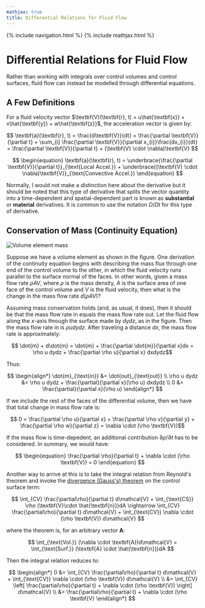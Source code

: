 ```yaml
---
mathjax: true
title: Differential Relations for Fluid Flow
---
```

{% include navigation.html %}
{% include mathjax.html %}

# Differential Relations for Fluid Flow

Rather than working with integrals over control volumes and control surfaces, fluid flow can instead be modelled through differential equations.

## A Few Definitions

For a fluid velocity vector $\textbf{V}(\textbf{r}, t) = u\hat{\textbf{x}} + v\hat{\textbf{y}} + w\hat{\textbf{z}}$, the acceleration vector is given by:

$$ \textbf{a}(\textbf{r}, t) = \frac{d\textbf{V}}{dt} = \frac{\partial \textbf{V}}{\partial t} + \sum_{i} \frac{\partial \textbf{V}}{\partial x_{i}}\frac{dx_{i}}{dt} =  \frac{\partial \textbf{V}}{\partial t} + (\textbf{V} \cdot \nabla)\textbf{V} $$

$$ \begin{equation} \textbf{a}(\textbf{r}, t) =  \underbrace{\frac{\partial \textbf{V}}{\partial t}}_{\text{Local Accel.}} + \underbrace{(\textbf{V} \cdot \nabla)\textbf{V}}_{\text{Convective Accel.}}  \end{equation} $$

Normally, I would not make a distinction here about the derivative but it should be noted that this type of derivative that splits the vector quantity into a time-dependent and spatial-dependent part is known as **substantial** or **material** derivatives. It is common to use the notation $D/Dt$ for this type of derivative.

## Conservation of Mass (Continuity Equation)

![Volume element mass](https://rprador.github.io/rprador/fluid-mech/figures/volume-element-mass.PNG)

Suppose we have a volume element as shown in the figure. One derivation of the continuity equation begins with describing the mass flux through one end of the control volume to the other, in which the fluid velocity runs parallel to the surface normal of the faces. In other words, given a mass flow rate $\rho A V$, where $\rho$ is the mass density, $A$ is the surface area of one face of the control volume and $V$ is the fluid velocity, then what is the change in the mass flow rate $d(\rho A V)$?

Assuming mass conservation holds (and, as usual, it does), then it should be that the mass flow rate in equals the mass flow rate out. Let the fluid flow along the $x$-axis through the surface made by $dydz$, as in the figure. Then the mass flow rate in is $\rho u dydz$. After traveling a distance $dx$, the mass flow rate is approximately:

$$ \dot{m} + d\dot{m} = \dot{m} + \frac{\partial \dot{m}}{\partial x}dx = \rho u dydz + \frac{\partial \rho u}{\partial x} dxdydz$$

Thus:

$$ \begin{align*} \dot{m}_{\text{in}} &= \dot{out}_{\text{out}} \\
\rho u dydz &= \rho u dydz + \frac{\partial}{\partial x}(\rho u) dxdydz \\
0 &= \frac{\partial}{\partial x}(\rho u) \end{align*} $$

If we include the rest of the faces of the differential volume, then we have that total change in mass flow rate is:

$$ 0 = \frac{\partial \rho u}{\partial x} + \frac{\partial \rho v}{\partial y} + \frac{\partial \rho w}{\partial z} = \nabla \cdot (\rho \textbf{V})$$

If the mass flow is time-depedent, an additional contribution $\partial\rho/\partial t$ has to be considered. In summary, we would have:

$$ \begin{equation} \frac{\partial \rho}{\partial t} + \nabla \cdot (\rho \textbf{V}) = 0 \end{equation} $$

Another way to arrive at this is to take the integral relation from Reynold's theorem and invoke the [divergence (Gauss's) theorem](https://en.wikipedia.org/wiki/Divergence_theorem) on the control surface term:

$$  \int_{CV} \frac{\partial\rho}{\partial t} d\mathcal{V} + \int_{\text{CS}} \rho (\textbf{V}\cdot \hat{\textbf{n}})dA \rightarrow  \int_{CV} \frac{\partial\rho}{\partial t} d\mathcal{V} + \int_{\text{CV}} \nabla \cdot (\rho \textbf{V}) d\mathcal{V} $$

where the theorem is, for an arbitrary vector $\textbf{A}$:

$$ \int_{\text{Vol.}} (\nabla \cdot \textbf{A})d\mathcal{V} = \int_{\text{Surf.}} (\textbf{A} \cdot \hat{\textbf{n}})dA  $$

Then the integral relation reduces to:

$$ \begin{align*} 0 &= \int_{CV} \frac{\partial\rho}{\partial t} d\mathcal{V} + \int_{\text{CV}} \nabla \cdot (\rho \textbf{V}) d\mathcal{V} \\
&= \int_{CV} \left[ \frac{\partial\rho}{\partial t} + \nabla \cdot (\rho \textbf{V}) \right] d\mathcal{V} \\
&= \frac{\partial\rho}{\partial t} + \nabla \cdot (\rho \textbf{V} \end{align*} $$
